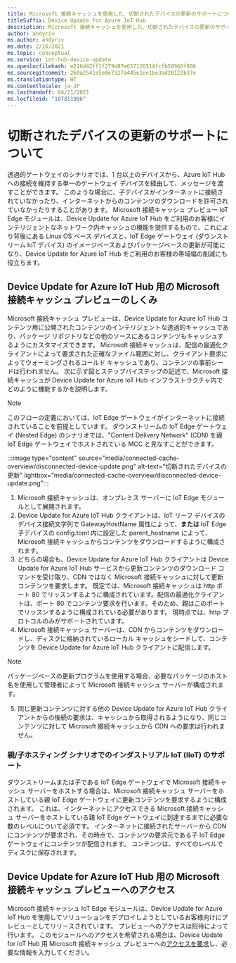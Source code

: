 ```yaml
---
title: Microsoft 接続キャッシュを使用した、切断されたデバイスの更新のサポートについて | Microsoft Docs
titleSuffix: Device Update for Azure IoT Hub
description: Microsoft 接続キャッシュを使用した、切断されたデバイスの更新のサポートについて
author: andyriv
ms.author: andyriv
ms.date: 2/16/2021
ms.topic: conceptual
ms.service: iot-hub-device-update
ms.openlocfilehash: e216d42ff1f279d87e657126514fcfb50960f806
ms.sourcegitcommit: 260a2541e5e0e7327a445e1ee1be3ad20122b37e
ms.translationtype: HT
ms.contentlocale: ja-JP
ms.lasthandoff: 04/21/2021
ms.locfileid: "107811906"
---
```

# <a name="understand-support-for-disconnected-device-updates"></a>切断されたデバイスの更新のサポートについて

透過的ゲートウェイのシナリオでは、1 台以上のデバイスから、Azure IoT Hub への接続を維持する単一のゲートウェイ デバイスを経由して、メッセージを渡すことができます。 このような場合に、子デバイスがインターネットに接続されていなかったり、インターネットからのコンテンツのダウンロードを許可されていなかったりすることがあります。 Microsoft 接続キャッシュ プレビュー IoT Edge モジュールは、Device Update for Azure IoT Hub をご利用のお客様にインテリジェントなネットワーク内キャッシュの機能を提供するもので、これにより背後にある Linux OS ベース デバイスと、IoT Edge ゲートウェイ (ダウンストリーム IoT デバイス) のイメージベースおよびパッケージベースの更新が可能になり、Device Update for Azure IoT Hub をご利用のお客様の帯域幅の削減にも役立ちます。

## <a name="how-does-microsoft-connected-cache-preview-for-device-update-for-azure-iot-hub-work"></a>Device Update for Azure IoT Hub 用の Microsoft 接続キャッシュ プレビューのしくみ

Microsoft 接続キャッシュ プレビューは、Device Update for Azure IoT Hub コンテンツ用に公開されたコンテンツのインテリジェントな透過的キャッシュであり、パッケージ リポジトリなどの他のソースにあるコンテンツもキャッシュするようにカスタマイズできます。 Microsoft 接続キャッシュは、配信の最適化クライアントによって要求された正確なファイル範囲に対し、クライアント要求によってウォーミングされるコールド キャッシュであり、コンテンツの事前シードは行われません。 次に示す図とステップバイステップの記述で、Microsoft 接続キャッシュが Device Update for Azure IoT Hub インフラストラクチャ内でどのように機能するかを説明します。

>[!Note]
>このフローの定義においては、IoT Edge ゲートウェイがインターネットに接続されていることを前提としています。 ダウンストリームの IoT Edge ゲートウェイ (Nested Edge) のシナリオでは、"Content Delivery Network" (CDN) を親 IoT Edge ゲートウェイでホストされている MCC と見なすことができます。

  :::image type="content" source="media/connected-cache-overview/disconnected-device-update.png" alt-text="切断されたデバイスの更新" lightbox="media/connected-cache-overview/disconnected-device-update.png":::

1. Microsoft 接続キャッシュは、オンプレミス サーバーに IoT Edge モジュールとして展開されます。
2. Device Update for Azure IoT Hub クライアントは、IoT リーフ デバイスのデバイス接続文字列で GatewayHostName 属性によって、**または** IoT Edge 子デバイスの config.toml 内に設定した parent_hostname によって、Microsoft 接続キャッシュからコンテンツをダウンロードするように構成されます。
3. どちらの場合も、Device Update for Azure IoT Hub クライアントは Device Update for Azure IoT Hub サービスから更新コンテンツのダウンロード コマンドを受け取り、CDN ではなく Microsoft 接続キャッシュに対して更新コンテンツを要求します。 既定では、Microsoft 接続キャッシュは http ポート 80 でリッスンするように構成されています。配信の最適化クライアントは、ポート 80 でコンテンツ要求を行います。そのため、親はこのポートでリッスンするように構成されている必要があります。  現時点では、http プロトコルのみがサポートされています。
4. Microsoft 接続キャッシュ サーバーは、CDN からコンテンツをダウンロードし、ディスクに格納されているローカル キャッシュをシードして、コンテンツを Device Update for Azure IoT Hub クライアントに配信します。
   
>[!Note]
>パッケージベースの更新プログラムを使用する場合、必要なパッケージのホスト名を使用して管理者によって Microsoft 接続キャッシュ サーバーが構成されます。

5. 同じ更新コンテンツに対する他の Device Update for Azure IoT Hub クライアントからの後続の要求は、キャッシュから取得されるようになり、同じコンテンツに対して Microsoft 接続キャッシュから CDN への要求は行われません。

### <a name="supporting-industrial-iot-iiot-with-parentchild-hosting-scenarios"></a>親/子ホスティング シナリオでのインダストリアル IoT (IIoT) のサポート

ダウンストリームまたは子である IoT Edge ゲートウェイで Microsoft 接続キャッシュ サーバーをホストする場合は、Microsoft 接続キャッシュ サーバーをホストしている親 IoT Edge ゲートウェイに更新コンテンツを要求するように構成されます。 これは、インターネットにアクセスできる Microsoft 接続キャッシュ サーバーをホストしている親 IoT Edge ゲートウェイに到達するまでに必要な数のレベルについて必須です。 インターネットに接続されたサーバーから CDN にコンテンツが要求され、その時点で、コンテンツの要求元である子 IoT Edge ゲートウェイにコンテンツが配信されます。 コンテンツは、すべてのレベルでディスクに保存されます。

## <a name="access-to-the-microsoft-connected-cache-preview-for-device-update-for-azure-iot-hub"></a>Device Update for Azure IoT Hub 用の Microsoft 接続キャッシュ プレビューへのアクセス

Microsoft 接続キャッシュ IoT Edge モジュールは、Device Update for Azure IoT Hub を使用してソリューションをデプロイしようとしているお客様向けにプレビューとしてリリースされています。 プレビューへのアクセスは招待によって行います。 このモジュールへのアクセスを希望される場合は、Device Update for IoT Hub 用 Microsoft 接続キャッシュ プレビューへの[アクセスを要求](https://aka.ms/MCCForDeviceUpdateForIoT)し、必要な情報を入力してください。
